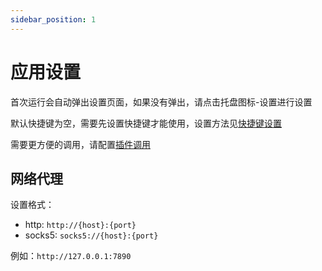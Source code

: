 ```yaml
---
sidebar_position: 1
---
```


# 应用设置

首次运行会自动弹出设置页面，如果没有弹出，请点击托盘图标-设置进行设置

默认快捷键为空，需要先设置快捷键才能使用，设置方法见[快捷键设置](/docs/tutorial/config/shortcut_config)

需要更方便的调用，请配置[插件调用](/docs/tutorial/config/plugin_config)

## 网络代理

设置格式：

- http: `http://{host}:{port}`
- socks5: `socks5://{host}:{port}`

例如：`http://127.0.0.1:7890`
